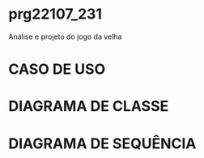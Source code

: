 # prg22107_231
Análise e projeto do jogo da velha

# CASO DE USO


# DIAGRAMA DE CLASSE

# DIAGRAMA DE SEQUÊNCIA
